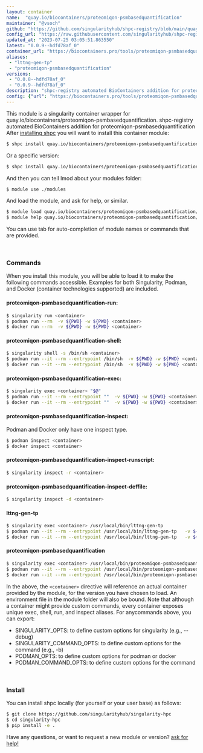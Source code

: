 ```yaml
---
layout: container
name:  "quay.io/biocontainers/proteomiqon-psmbasedquantification"
maintainer: "@vsoch"
github: "https://github.com/singularityhub/shpc-registry/blob/main/quay.io/biocontainers/proteomiqon-psmbasedquantification/container.yaml"
config_url: "https://raw.githubusercontent.com/singularityhub/shpc-registry/main/quay.io/biocontainers/proteomiqon-psmbasedquantification/container.yaml"
updated_at: "2023-07-25 03:05:51.863550"
latest: "0.0.9--hdfd78af_0"
container_url: "https://biocontainers.pro/tools/proteomiqon-psmbasedquantification"
aliases:
 - "lttng-gen-tp"
 - "proteomiqon-psmbasedquantification"
versions:
 - "0.0.8--hdfd78af_0"
 - "0.0.9--hdfd78af_0"
description: "shpc-registry automated BioContainers addition for proteomiqon-psmbasedquantification"
config: {"url": "https://biocontainers.pro/tools/proteomiqon-psmbasedquantification", "maintainer": "@vsoch", "description": "shpc-registry automated BioContainers addition for proteomiqon-psmbasedquantification", "latest": {"0.0.9--hdfd78af_0": "sha256:58238f0706e842a9bac4f718d7e2690a230534768752d471aee8fd9828faeb6f"}, "tags": {"0.0.8--hdfd78af_0": "sha256:2f21ad635d6e79e65dbbe5263a628ce51bf931d0b5bb504a483e0919278fe67b", "0.0.9--hdfd78af_0": "sha256:58238f0706e842a9bac4f718d7e2690a230534768752d471aee8fd9828faeb6f"}, "docker": "quay.io/biocontainers/proteomiqon-psmbasedquantification", "aliases": {"lttng-gen-tp": "/usr/local/bin/lttng-gen-tp", "proteomiqon-psmbasedquantification": "/usr/local/bin/proteomiqon-psmbasedquantification"}}
---
```


This module is a singularity container wrapper for quay.io/biocontainers/proteomiqon-psmbasedquantification.
shpc-registry automated BioContainers addition for proteomiqon-psmbasedquantification
After [installing shpc](#install) you will want to install this container module:


```bash
$ shpc install quay.io/biocontainers/proteomiqon-psmbasedquantification
```

Or a specific version:

```bash
$ shpc install quay.io/biocontainers/proteomiqon-psmbasedquantification:0.0.9--hdfd78af_0
```

And then you can tell lmod about your modules folder:

```bash
$ module use ./modules
```

And load the module, and ask for help, or similar.

```bash
$ module load quay.io/biocontainers/proteomiqon-psmbasedquantification/0.0.9--hdfd78af_0
$ module help quay.io/biocontainers/proteomiqon-psmbasedquantification/0.0.9--hdfd78af_0
```

You can use tab for auto-completion of module names or commands that are provided.

<br>

### Commands

When you install this module, you will be able to load it to make the following commands accessible.
Examples for both Singularity, Podman, and Docker (container technologies supported) are included.

#### proteomiqon-psmbasedquantification-run:

```bash
$ singularity run <container>
$ podman run --rm  -v ${PWD} -w ${PWD} <container>
$ docker run --rm  -v ${PWD} -w ${PWD} <container>
```

#### proteomiqon-psmbasedquantification-shell:

```bash
$ singularity shell -s /bin/sh <container>
$ podman run --it --rm --entrypoint /bin/sh  -v ${PWD} -w ${PWD} <container>
$ docker run --it --rm --entrypoint /bin/sh  -v ${PWD} -w ${PWD} <container>
```

#### proteomiqon-psmbasedquantification-exec:

```bash
$ singularity exec <container> "$@"
$ podman run --it --rm --entrypoint ""  -v ${PWD} -w ${PWD} <container> "$@"
$ docker run --it --rm --entrypoint ""  -v ${PWD} -w ${PWD} <container> "$@"
```

#### proteomiqon-psmbasedquantification-inspect:

Podman and Docker only have one inspect type.

```bash
$ podman inspect <container>
$ docker inspect <container>
```

#### proteomiqon-psmbasedquantification-inspect-runscript:

```bash
$ singularity inspect -r <container>
```

#### proteomiqon-psmbasedquantification-inspect-deffile:

```bash
$ singularity inspect -d <container>
```


#### lttng-gen-tp

```bash
$ singularity exec <container> /usr/local/bin/lttng-gen-tp
$ podman run --it --rm --entrypoint /usr/local/bin/lttng-gen-tp   -v ${PWD} -w ${PWD} <container> -c " $@"
$ docker run --it --rm --entrypoint /usr/local/bin/lttng-gen-tp   -v ${PWD} -w ${PWD} <container> -c " $@"
```


#### proteomiqon-psmbasedquantification

```bash
$ singularity exec <container> /usr/local/bin/proteomiqon-psmbasedquantification
$ podman run --it --rm --entrypoint /usr/local/bin/proteomiqon-psmbasedquantification   -v ${PWD} -w ${PWD} <container> -c " $@"
$ docker run --it --rm --entrypoint /usr/local/bin/proteomiqon-psmbasedquantification   -v ${PWD} -w ${PWD} <container> -c " $@"
```



In the above, the `<container>` directive will reference an actual container provided
by the module, for the version you have chosen to load. An environment file in the
module folder will also be bound. Note that although a container
might provide custom commands, every container exposes unique exec, shell, run, and
inspect aliases. For anycommands above, you can export:

 - SINGULARITY_OPTS: to define custom options for singularity (e.g., --debug)
 - SINGULARITY_COMMAND_OPTS: to define custom options for the command (e.g., -b)
 - PODMAN_OPTS: to define custom options for podman or docker
 - PODMAN_COMMAND_OPTS: to define custom options for the command

<br>

### Install

You can install shpc locally (for yourself or your user base) as follows:

```bash
$ git clone https://github.com/singularityhub/singularity-hpc
$ cd singularity-hpc
$ pip install -e .
```

Have any questions, or want to request a new module or version? [ask for help!](https://github.com/singularityhub/singularity-hpc/issues)